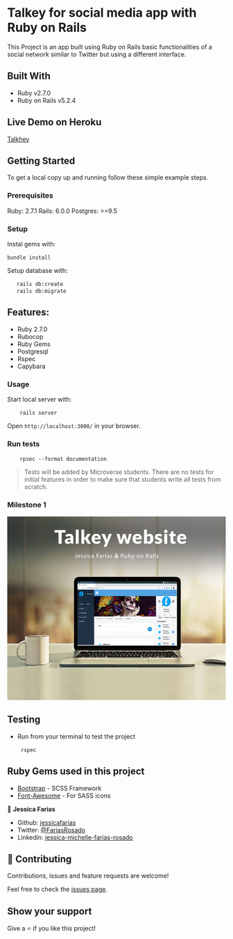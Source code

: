 # Talkey for social media app with Ruby on Rails

This Project is an app built using Ruby on Rails basic functionalities of a social network similar to Twitter but using a different interface.

## Built With

- Ruby v2.7.0
- Ruby on Rails v5.2.4

## Live Demo on Heroku

[Talkhey](https://https://talkhey.herokuapp.com/)


## Getting Started

To get a local copy up and running follow these simple example steps.

### Prerequisites

Ruby: 2.7.1
Rails: 6.0.0
Postgres: >=9.5

### Setup

Instal gems with:

```
bundle install
```

Setup database with:

```
   rails db:create
   rails db:migrate
```


## Features:
* Ruby 2.7.0
* Rubocop
* Ruby Gems
* Postgresql
* Rspec
* Capybara


### Usage

Start local server with:

```
    rails server
```

Open `http://localhost:3000/` in your browser.

### Run tests

```
    rpsec --format documentation
```

> Tests will be added by Microverse students. There are no tests for initial features in order to make sure that students write all tests from scratch.

### Milestone 1


![Picture](app/assets/images/VIEW.jpg)

## Testing
* Run from your terminal to test the project<pre><code> rspec </code></pre>

## Ruby Gems used in this project

* [Bootstrap](https://getbootstrap.com/) - SCSS Framework
* [Font-Awesome](https://fontawesome.com/) - For SASS icons

👤 **Jessica Farias**

- Github: [jessicafarias](https://github.com/jessicafarias)
- Twitter: [@FariasRosado](https://twitter.com/FariasRosado)
- Linkedin: [jessica-michelle-farias-rosado](https://www.linkedin.com/in/jessica-michelle-farias-rosado/)

## 🤝 Contributing

Contributions, issues and feature requests are welcome!

Feel free to check the [issues page](issues/).

## Show your support

Give a ⭐️ if you like this project!
